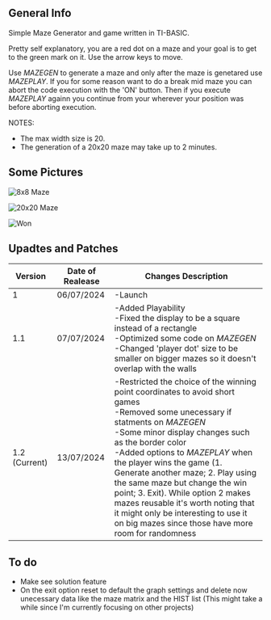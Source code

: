 ## General Info

Simple Maze Generator and game written in TI-BASIC.

Pretty self explanatory, you are a red dot on a maze and your goal is to get to the green mark on it. 
Use the arrow keys to move.

Use *MAZEGEN* to generate a maze and only after the maze is genetared use *MAZEPLAY*. If you for some reason want to do a break mid maze you can abort the code execution with the 'ON' button. Then if you execute *MAZEPLAY* againn you continue from your wherever your position was before aborting execution.

NOTES:
* The max width size is 20.
* The generation of a 20x20 maze may take up to 2 minutes.

## Some Pictures
![8x8 Maze](https://github.com/Ze-Rato/Maze-TI-BASIC/assets/132148561/375ff258-84c0-4501-8b47-c8a3d4fd6da2)

![20x20 Maze](https://github.com/Ze-Rato/Maze-TI-BASIC/assets/132148561/58544ee1-38f5-47e5-97e9-10c70e189ce2)

![Won](https://github.com/user-attachments/assets/7de345e2-ad8a-4a15-9504-997c7d6febf5)


## Upadtes and Patches

|    Version    | Date of Realease | Changes Description |
| ------------- | ------------------- | -------- |
| 1  | 06/07/2024 | -Launch  |
| 1.1 | 07/07/2024 | -Added Playability<br> -Fixed the display to be a square instead of a rectangle<br> -Optimized some code on *MAZEGEN*<br> -Changed 'player dot' size to be smaller on bigger mazes so it doesn't overlap with the walls |
| 1.2 (Current) | 13/07/2024 | -Restricted the choice of the winning point coordinates to avoid short games<br> -Removed some unecessary if statments on *MAZEGEN*<br> -Some minor display changes such as the border color<br> -Added options to *MAZEPLAY* when the player wins the game (1. Generate another maze; 2. Play using the same maze but change the win point; 3. Exit). While option 2 makes mazes reusable it's worth noting that it might only be interesting to use it on big mazes since those have more room for randomness|


## To do
* Make see solution feature
* On the exit option reset to default the graph settings and delete now unecessary data like the maze matrix and the HIST list
(This might take a while since I'm currently focusing on other projects)
